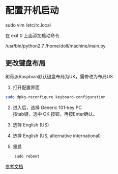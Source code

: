 # 配置开机启动
sudo vim /etc/rc.local

在 exit 0 上面添加启动命令

/usr/bin/python2.7 /home/doll/machine/main.py

## 更改键盘布局   
树莓派Raspbian默认键盘布局为UK，需修改为布局US  
1. 打开配置界面   
```bash
sudo dpkg-reconfigure keyboard-configuration
```  

2. 进入后，选择 Generic 101-key PC  
   按tab键，选中 OK 按钮，再按Enter确认。

3. 选择 English (US)

4. 选择 English (US, alternative international)

5. 重启
```
    sudo reboot
```

[参考文档](http://blog.csdn.net/c80486/article/details/8460271)   
